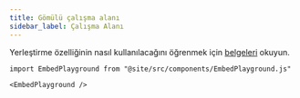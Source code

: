 ```yaml
---
title: Gömülü çalışma alanı
sidebar_label: Çalışma Alanı
---
```


Yerleştirme özelliğinin nasıl kullanılacağını öğrenmek için [belgeleri](intro) okuyun.

```mdx-code-block
import EmbedPlayground from "@site/src/components/EmbedPlayground.js"

<EmbedPlayground />
```
